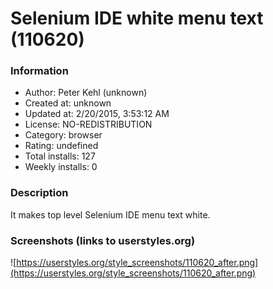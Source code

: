 # Selenium IDE white menu text (110620)

### Information
- Author: Peter Kehl (unknown)
- Created at: unknown
- Updated at: 2/20/2015, 3:53:12 AM
- License: NO-REDISTRIBUTION
- Category: browser
- Rating: undefined
- Total installs: 127
- Weekly installs: 0


### Description
It makes top level Selenium IDE menu text white.


### Screenshots (links to userstyles.org)
![https://userstyles.org/style_screenshots/110620_after.png](https://userstyles.org/style_screenshots/110620_after.png)


